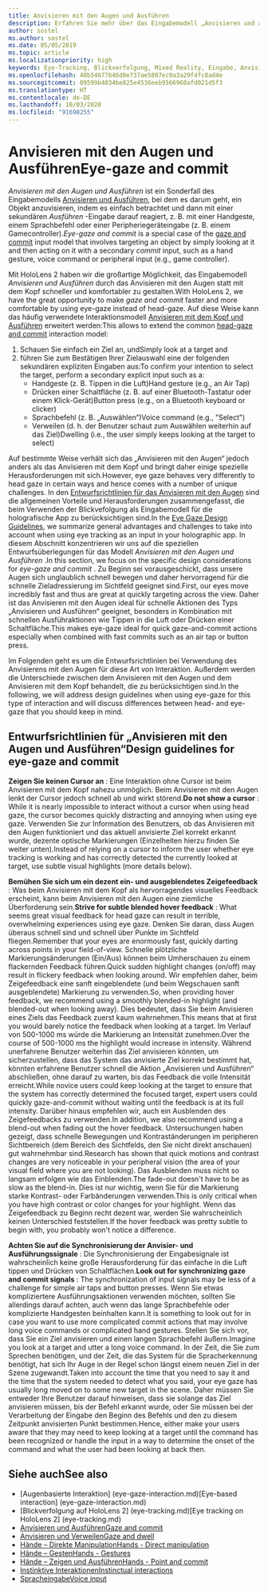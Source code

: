 ```yaml
---
title: Anvisieren mit den Augen und Ausführen
description: Erfahren Sie mehr über das Eingabemodell „Anvisieren und ausführen“, eine Art des Anvisierens und Bestätigens, bei dem das Anvisieren aus einem einfachen Blick auf ein Objekt besteht.
author: sostel
ms.author: sostel
ms.date: 05/05/2019
ms.topic: article
ms.localizationpriority: high
keywords: Eye-Tracking, Blickverfolgung, Mixed Reality, Eingabe, Anvisieren mit den Augen, Zielen mit den Augen, HoloLens 2, Blickgestützte Auswahl
ms.openlocfilehash: 40b54677646d8e737ae5807ec0a3a29f4fc8ad4e
ms.sourcegitcommit: 09599b4034be825e4536eeb9566968afd021d5f3
ms.translationtype: HT
ms.contentlocale: de-DE
ms.lasthandoff: 10/03/2020
ms.locfileid: "91698255"
---
```

# <a name="eye-gaze-and-commit"></a><span data-ttu-id="b2386-104">Anvisieren mit den Augen und Ausführen</span><span class="sxs-lookup"><span data-stu-id="b2386-104">Eye-gaze and commit</span></span>
<span data-ttu-id="b2386-105">_Anvisieren mit den Augen und Ausführen_ ist ein Sonderfall des Eingabemodells [Anvisieren und Ausführen](gaze-and-commit.md), bei dem es darum geht, ein Objekt anzuvisieren, indem es einfach betrachtet und dann mit einer sekundären _Ausführen_ -Eingabe darauf reagiert, z. B. mit einer Handgeste, einem Sprachbefehl oder einer Peripheriegeräteingabe (z. B. einem Gamecontroller).</span><span class="sxs-lookup"><span data-stu-id="b2386-105">_Eye-gaze and commit_ is a special case of the [gaze and commit](gaze-and-commit.md) input model that involves targeting an object by simply looking at it and then acting on it with a secondary _commit_ input, such as a hand gesture, voice command or peripheral input (e.g., game controller).</span></span> 

<span data-ttu-id="b2386-106">Mit HoloLens 2 haben wir die großartige Möglichkeit, das Eingabemodell _Anvisieren und Ausführen_ durch das Anvisieren mit den Augen statt mit dem Kopf schneller und komfortabler zu gestalten.</span><span class="sxs-lookup"><span data-stu-id="b2386-106">With HoloLens 2, we have the great opportunity to make _gaze and commit_ faster and more comfortable by using eye-gaze instead of head-gaze.</span></span> <span data-ttu-id="b2386-107">Auf diese Weise kann das häufig verwendete Interaktionsmodell [Anvisieren mit dem Kopf und Ausführen](gaze-and-commit.md) erweitert werden:</span><span class="sxs-lookup"><span data-stu-id="b2386-107">This allows to extend the common [head-gaze and commit](gaze-and-commit.md) interaction model:</span></span> 
1. <span data-ttu-id="b2386-108">Schauen Sie einfach ein Ziel an, und</span><span class="sxs-lookup"><span data-stu-id="b2386-108">Simply look at a target and</span></span> 
2. <span data-ttu-id="b2386-109">führen Sie zum Bestätigen Ihrer Zielauswahl eine der folgenden sekundären expliziten Eingaben aus:</span><span class="sxs-lookup"><span data-stu-id="b2386-109">To confirm your intention to select the target, perform a secondary explicit input such as a:</span></span>  
   - <span data-ttu-id="b2386-110">Handgeste (z. B. Tippen in die Luft)</span><span class="sxs-lookup"><span data-stu-id="b2386-110">Hand gesture (e.g., an Air Tap)</span></span>
   - <span data-ttu-id="b2386-111">Drücken einer Schaltfläche (z. B. auf einer Bluetooth-Tastatur oder einem Klick-Gerät)</span><span class="sxs-lookup"><span data-stu-id="b2386-111">Button press (e.g., on a Bluetooth keyboard or clicker)</span></span>
   - <span data-ttu-id="b2386-112">Sprachbefehl (z. B. „Auswählen“)</span><span class="sxs-lookup"><span data-stu-id="b2386-112">Voice command (e.g., "Select")</span></span>
   - <span data-ttu-id="b2386-113">Verweilen (d. h. der Benutzer schaut zum Auswählen weiterhin auf das Ziel)</span><span class="sxs-lookup"><span data-stu-id="b2386-113">Dwelling (i.e., the user simply keeps looking at the target to select)</span></span>

<span data-ttu-id="b2386-114">Auf bestimmte Weise verhält sich das „Anvisieren mit den Augen“ jedoch anders als das Anvisieren mit dem Kopf und bringt daher einige spezielle Herausforderungen mit sich.</span><span class="sxs-lookup"><span data-stu-id="b2386-114">However, eye gaze behaves very differently to head gaze in certain ways and hence comes with a number of unique challenges.</span></span> <span data-ttu-id="b2386-115">In den [Entwurfsrichtlinien für das Anvisieren mit den Augen](eye-tracking.md) sind die allgemeinen Vorteile und Herausforderungen zusammengefasst, die beim Verwenden der Blickvefolgung als Eingabemodell für die holografische App zu berücksichtigen sind.</span><span class="sxs-lookup"><span data-stu-id="b2386-115">In the [Eye Gaze Design Guidelines](eye-tracking.md), we summarize general advantages and challenges to take into account when using eye tracking as an input in your holographic app.</span></span> <span data-ttu-id="b2386-116">In diesem Abschnitt konzentrieren wir uns auf die speziellen Entwurfsüberlegungen für das Modell _Anvisieren mit den Augen und Ausführen_ .</span><span class="sxs-lookup"><span data-stu-id="b2386-116">In this section, we focus on the specific design considerations for _eye-gaze and commit_ .</span></span>
<span data-ttu-id="b2386-117">Zu Beginn sei vorausgeschickt, dass unsere Augen sich unglaublich schnell bewegen und daher hervorragend für die schnelle Zieladressierung im Sichtfeld geeignet sind.</span><span class="sxs-lookup"><span data-stu-id="b2386-117">First, our eyes move incredibly fast and thus are great at quickly targeting across the view.</span></span> <span data-ttu-id="b2386-118">Daher ist das Anvisieren mit den Augen ideal für schnelle Aktionen des Typs „Anvisieren und Ausführen“ geeignet, besonders in Kombination mit schnellen Ausführaktionen wie Tippen in die Luft oder Drücken einer Schaltfläche.</span><span class="sxs-lookup"><span data-stu-id="b2386-118">This makes eye-gaze ideal for quick gaze-and-commit actions especially when combined with fast commits such as an air tap or button press.</span></span>
   
<span data-ttu-id="b2386-119">Im Folgenden geht es um die Entwurfsrichtlinien bei Verwendung des Anvisierens mit den Augen für diese Art von Interaktion. Außerdem werden die Unterschiede zwischen dem Anvisieren mit den Augen und dem Anvisieren mit dem Kopf behandelt, die zu berücksichtigen sind.</span><span class="sxs-lookup"><span data-stu-id="b2386-119">In the following, we will address design guidelines when using eye-gaze for this type of interaction and will discuss differences between head- and eye-gaze that you should keep in mind.</span></span>

## <a name="design-guidelines-for-eye-gaze-and-commit"></a><span data-ttu-id="b2386-120">Entwurfsrichtlinien für „Anvisieren mit den Augen und Ausführen“</span><span class="sxs-lookup"><span data-stu-id="b2386-120">Design guidelines for eye-gaze and commit</span></span>

<span data-ttu-id="b2386-121">**Zeigen Sie keinen Cursor an** : Eine Interaktion ohne Cursor ist beim Anvisieren mit dem Kopf nahezu unmöglich. Beim Anvisieren mit den Augen lenkt der Cursor jedoch schnell ab und wirkt störend.</span><span class="sxs-lookup"><span data-stu-id="b2386-121">**Do not show a cursor** : While it is nearly impossible to interact without a cursor when using head gaze, the cursor becomes quickly distracting and annoying when using eye gaze.</span></span> <span data-ttu-id="b2386-122">Verwenden Sie zur Information des Benutzers, ob das Anvisieren mit den Augen funktioniert und das aktuell anvisierte Ziel korrekt erkannt wurde, dezente optische Markierungen (Einzelheiten hierzu finden Sie weiter unten).</span><span class="sxs-lookup"><span data-stu-id="b2386-122">Instead of relying on a cursor to inform the user whether eye tracking is working and has correctly detected the currently looked at target, use subtle visual highlights (more details below).</span></span>

<span data-ttu-id="b2386-123">**Bemühen Sie sich um ein dezent ein- und ausgeblendetes Zeigefeedback** : Was beim Anvisieren mit dem Kopf als hervorragendes visuelles Feedback erscheint, kann beim Anvisieren mit den Augen eine ziemliche Überforderung sein.</span><span class="sxs-lookup"><span data-stu-id="b2386-123">**Strive for subtle blended hover feedback** : What seems great visual feedback for head gaze can result in terrible, overwhelming experiences using eye gaze.</span></span> <span data-ttu-id="b2386-124">Denken Sie daran, dass Augen überaus schnell sind und schnell über Punkte im Sichtfeld fliegen.</span><span class="sxs-lookup"><span data-stu-id="b2386-124">Remember that your eyes are enormously fast, quickly darting across points in your field-of-view.</span></span> <span data-ttu-id="b2386-125">Schnelle plötzliche Markierungsänderungen (Ein/Aus) können beim Umherschauen zu einem flackernden Feedback führen.</span><span class="sxs-lookup"><span data-stu-id="b2386-125">Quick sudden highlight changes (on/off) may result in flickery feedback when looking around.</span></span> <span data-ttu-id="b2386-126">Wir empfehlen daher, beim Zeigefeedback eine sanft eingeblendete (und beim Wegschauen sanft ausgeblendete) Markierung zu verwenden.</span><span class="sxs-lookup"><span data-stu-id="b2386-126">So, when providing hover feedback, we recommend using a smoothly blended-in highlight (and blended-out when looking away).</span></span> <span data-ttu-id="b2386-127">Dies bedeutet, dass Sie beim Anvisieren eines Ziels das Feedback zuerst kaum wahrnehmen.</span><span class="sxs-lookup"><span data-stu-id="b2386-127">This means that at first you would barely notice the feedback when looking at a target.</span></span> <span data-ttu-id="b2386-128">Im Verlauf von 500-1000 ms würde die Markierung an Intensität zunehmen.</span><span class="sxs-lookup"><span data-stu-id="b2386-128">Over the course of 500-1000 ms the highlight would increase in intensity.</span></span> <span data-ttu-id="b2386-129">Während unerfahrene Benutzer weiterhin das Ziel anvisieren könnten, um sicherzustellen, dass das System das anvisierte Ziel korrekt bestimmt hat, könnten erfahrene Benutzer schnell die Aktion „Anvisieren und Ausführen“ abschließen, ohne darauf zu warten, bis das Feedback die volle Intensität erreicht.</span><span class="sxs-lookup"><span data-stu-id="b2386-129">While novice users could keep looking at the target to ensure that the system has correctly determined the focused target, expert users could quickly gaze-and-commit without waiting until the feedback is at its full intensity.</span></span> <span data-ttu-id="b2386-130">Darüber hinaus empfehlen wir, auch ein Ausblenden des Zeigefeedbacks zu verwenden.</span><span class="sxs-lookup"><span data-stu-id="b2386-130">In addition, we also recommend using a blend-out when fading out the hover feedback.</span></span> <span data-ttu-id="b2386-131">Untersuchungen haben gezeigt, dass schnelle Bewegungen und Kontraständerungen im peripheren Sichtbereich (dem Bereich des Sichtfelds, den Sie nicht direkt anschauen) gut wahrnehmbar sind.</span><span class="sxs-lookup"><span data-stu-id="b2386-131">Research has shown that quick motions and contrast changes are very noticeable in your peripheral vision (the area of your visual field where you are not looking).</span></span>
<span data-ttu-id="b2386-132">Das Ausblenden muss nicht so langsam erfolgen wie das Einblenden.</span><span class="sxs-lookup"><span data-stu-id="b2386-132">The fade-out doesn't have to be as slow as the blend-in.</span></span> <span data-ttu-id="b2386-133">Dies ist nur wichtig, wenn Sie für die Markierung starke Kontrast- oder Farbänderungen verwenden.</span><span class="sxs-lookup"><span data-stu-id="b2386-133">This is only critical when you have high contrast or color changes for your highlight.</span></span> <span data-ttu-id="b2386-134">Wenn das Zeigefeedback zu Beginn recht dezent war, werden Sie wahrscheinlich keinen Unterschied feststellen.</span><span class="sxs-lookup"><span data-stu-id="b2386-134">If the hover feedback was pretty subtle to begin with, you probably won't notice a difference.</span></span>

<span data-ttu-id="b2386-135">**Achten Sie auf die Synchronisierung der Anvisier- und Ausführungssignale** : Die Synchronisierung der Eingabesignale ist wahrscheinlich keine große Herausforderung für das einfache in die Luft tippen und Drücken von Schaltflächen.</span><span class="sxs-lookup"><span data-stu-id="b2386-135">**Look out for synchronizing gaze and commit signals** : The synchronization of input signals may be less of a challenge for simple air taps and button presses.</span></span> <span data-ttu-id="b2386-136">Wenn Sie etwas kompliziertere Ausführungsaktionen verwenden möchten, sollten Sie allerdings darauf achten, auch wenn das lange Sprachbefehle oder komplizierte Handgesten beinhalten kann.</span><span class="sxs-lookup"><span data-stu-id="b2386-136">It is something to look out for in case you want to use more complicated commit actions that may involve long voice commands or complicated hand gestures.</span></span> <span data-ttu-id="b2386-137">Stellen Sie sich vor, dass Sie ein Ziel anvisieren und einen langen Sprachbefehl äußern.</span><span class="sxs-lookup"><span data-stu-id="b2386-137">Imagine you look at a target and utter a long voice command.</span></span> <span data-ttu-id="b2386-138">In der Zeit, die Sie zum Sprechen benötigen, und der Zeit, die das System für die Spracherkennung benötigt, hat sich Ihr Auge in der Regel schon längst einem neuen Ziel in der Szene zugewandt.</span><span class="sxs-lookup"><span data-stu-id="b2386-138">Taken into account the time that you need to say it and the time that the system needed to detect what you said, your eye gaze has usually long moved on to some new target in the scene.</span></span> <span data-ttu-id="b2386-139">Daher müssen Sie entweder Ihre Benutzer darauf hinweisen, dass sie solange das Ziel anvisieren müssen, bis der Befehl erkannt wurde, oder Sie müssen bei der Verarbeitung der Eingabe den Beginn des Befehls und den zu diesem Zeitpunkt anvisierten Punkt bestimmen.</span><span class="sxs-lookup"><span data-stu-id="b2386-139">Hence, either make your users aware that they may need to keep looking at a target until the command has been recognized or handle the input in a way to determine the onset of the command and what the user had been looking at back then.</span></span>

## <a name="see-also"></a><span data-ttu-id="b2386-140">Siehe auch</span><span class="sxs-lookup"><span data-stu-id="b2386-140">See also</span></span>
* <span data-ttu-id="b2386-141">[Augenbasierte Interaktion] (eye-gaze-interaction.md)</span><span class="sxs-lookup"><span data-stu-id="b2386-141">[Eye-based interaction] (eye-gaze-interaction.md)</span></span>
* <span data-ttu-id="b2386-142">[Blickverfolgung auf HoloLens 2] (eye-tracking.md)</span><span class="sxs-lookup"><span data-stu-id="b2386-142">[Eye tracking on HoloLens 2] (eye-tracking.md)</span></span>
* [<span data-ttu-id="b2386-143">Anvisieren und Ausführen</span><span class="sxs-lookup"><span data-stu-id="b2386-143">Gaze and commit</span></span>](gaze-and-commit.md)
* [<span data-ttu-id="b2386-144">Anvisieren und Verweilen</span><span class="sxs-lookup"><span data-stu-id="b2386-144">Gaze and dwell</span></span>](gaze-and-dwell.md)
* [<span data-ttu-id="b2386-145">Hände – Direkte Manipulation</span><span class="sxs-lookup"><span data-stu-id="b2386-145">Hands - Direct manipulation</span></span>](direct-manipulation.md)
* [<span data-ttu-id="b2386-146">Hände – Gesten</span><span class="sxs-lookup"><span data-stu-id="b2386-146">Hands - Gestures</span></span>](gaze-and-commit.md#composite-gestures)
* [<span data-ttu-id="b2386-147">Hände – Zeigen und Ausführen</span><span class="sxs-lookup"><span data-stu-id="b2386-147">Hands - Point and commit</span></span>](point-and-commit.md)
* [<span data-ttu-id="b2386-148">Instinktive Interaktionen</span><span class="sxs-lookup"><span data-stu-id="b2386-148">Instinctual interactions</span></span>](interaction-fundamentals.md)
* [<span data-ttu-id="b2386-149">Spracheingabe</span><span class="sxs-lookup"><span data-stu-id="b2386-149">Voice input</span></span>](voice-input.md)
